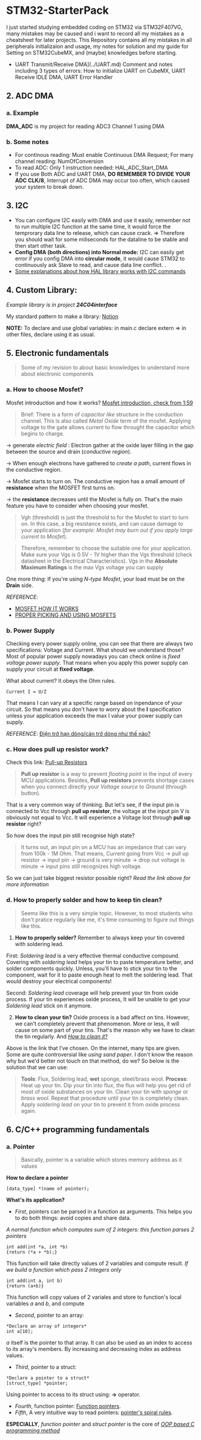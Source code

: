 # STM32-StarterPack


I just started studying embedded coding on STM32 via STM32F407VG, many mistakes may be caused and i want to record all my mistakes as a cheatsheet for later projects. This Repository contains all my mistakes in all peripherals initializaion and usage, my notes for solution and my guide for Setting on STM32CubeMX, and (maybe) knowledges before starting.

- UART Transmit/Receive DMA](../UART.md)
	Comment and notes including 3 types of errors: How to initialize UART on CubeMX, UART Receive IDLE DMA, UART Error Handler 

## 2. ADC DMA
### a. Example 
**DMA_ADC** is my project for reading ADC3 Channel 1 using DMA
### b. Some notes
- For continous reading: Must enable Continuous DMA Request; For many channel reading: NumOfConversion
- To read ADC: Only 1 instruction needed: HAL_ADC_Start_DMA
- If you use Both ADC and UART DMA, **DO REMEMBER TO DIVIDE YOUR ADC CLK/8**, Interrupt of ADC DMA may occur too often, which caused your system to break down.

## 3. I2C 
- You can configure I2C easily with DMA and use it easily, remember not to run multiple I2C function at the same time, it would force the temprorary data line to release, which can cause crack. => Therefore you should wait for some miliseconds for the dataline to be stable and then start other task.
- **Config DMA (both directions) into Normal mode:** I2C can easily get error if you config DMA into **circular mode**, it would cause STM32 to continuously ask Slave to read, and cause data line conflict. .
- [Some explanations about how HAL library works with I2C commands](https://stackoverflow.com/questions/38230248/how-do-i-use-the-stm32cubef4-hal-library-to-read-out-the-sensor-data-with-i2c?fbclid=IwAR2iq2CyQFAnMB6CFuYCcMLlap_2DaNZ8RYe8ZNhoJq8qPlUsn3GF-69CPg) 

## 4. Custom Library: 
*Example library is in project **24C04interface***

My standard pattern to make a library: [Notion](https://fortunate-smash-efc.notion.site/Embedded-Programing-1ce6e9d260744f34bc9a1285a08cb28a)

**NOTE:** To declare and use global variables: in main.c declare extern => in other files, declare using it as usual.

## 5. Electronic fundamentals 
> Some of my revision to about basic knowledges to understand more about electronic components
### a. How to choose Mosfet?
Mosfet introduction and how it works? [Mosfet introduction, check from 1:59](https://www.digikey.in/en/blog/how-to-select-a-mosfet-for-logic-circuits-or-gate-design)
> Brief: There is a form of *capacitor like* structure in the conduction channel. This is also called *Metal Oxide* term of the mosfet. Applying voltage to the gate allows current to flow throught the capacitor which begins to charge.

-> generate *electric field* : Electron gather at the oxide layer filling in the gap between the source and drain (*conductive region*).

-> When enough electrons have gathered to *create a path*, current flows in the conductive region.

-> Mosfet starts to turn on. The conductive region has a small amount of **resistance** when the MOSFET first turns on.

-> the **resistance** decreases until the Mosfet is fully on.
That's the main feature you have to consider when choosing your mosfet.

> Vgh (threshold) is just the threshold to for the Mosfet to start to turn on. In this case, a big resistance exists, and can cause damage to your application (*for example: Mosfet may burn out if you apply large current to Mosfet*). 

> Therefore, remember to choose the suitable one for your application. Make sure your Vgs is 0.5V - 1V higher than the Vgs threshold (check datasheet in the Electrical Characteristics). Vgs in the **Absolute Maximum Ratings** is the max Vgs voltage you can supply

One more thing: If you're using *N-type Mosfet*, your load must be on the **Drain** side.

*REFERENCE*: 
- [MOSFET HOW IT WORKS](https://www.digikey.in/en/blog/how-to-select-a-mosfet-for-logic-circuits-or-gate-design)
- [PROPER PICKING AND USING MOSFETS](https://www.youtube.com/watch?v=ND8uJWlOgIQ)

### b. Power Supply
Checking every power supply online, you can see that there are always two specifications: Voltage and Current. What should we understand those?
Most of popular power supply nowadays you can check online is *fixed voltage power supply*. That means when you apply this power supply can supply your circuit at **fixed voltage**. 

What about current? It obeys the Ohm rules. 
```
Current I = U/Z
```
That means I can vary at a specific range based on inpendance of your circuit. So that means you don't have to worry about the **I** specification unless your application exceeds the max I value your power supply can supply.

*REFERENCE*: [Điện trở hạn dòng/cản trở dòng như thế nào?](http://www.dientuvietnam.net/forums/forum/c%C6%A1-s%E1%BB%9F-%C4%90i%E1%BB%87n-%C4%90i%E1%BB%87n-t%E1%BB%AD/%C4%90i%E1%BB%87n-t%E1%BB%AD-d%C3%A0nh-cho-ng%C6%B0%E1%BB%9Di-m%E1%BB%9Bi-b%E1%BA%AFt-%C4%91%E1%BA%A7u/1644759-%C4%90i%E1%BB%87n-tr%E1%BB%9F-h%E1%BA%A1n-d%C3%B2ng-c%E1%BA%A3n-tr%E1%BB%9F-d%C3%B2ng-%C4%91i%E1%BB%87n-nh%C6%B0-th%E1%BA%BF-n%C3%A0o)

### c. How does pull up resistor work?
Check this link: [Pull-up Resistors](https://learn.sparkfun.com/tutorials/pull-up-resistors/all#:~:text=The%20pull%2Dup%20resistor%20R1,to%20read%20a%20high%20state.&text=If%20you%20have%20a%20really,pin%20can%20reliably%20change%20state.)

> **Pull up resistor** is a way to prevent *floating point* in the input of every MCU applications. Besides, **Pull up resistors** prevents shortage cases when you connect directly your *Voltage source* to *Ground* (through button).

That is a very common way of thinking. But let's see, if the input pin is connected to Vcc through **pull up resistor**, the voltage at the input pin V is obviously not equal to Vcc. It will experience a Voltage lost through **pull up resistor** right?

So how does the input pin still recognise high state? 
> It turns out, an input pin on a MCU has an impedance that can vary from 100k - 1M Ohm. That means, Current going from Vcc -> pull up resistor -> input pin -> ground is very minute -> drop out voltage is minute -> input pins still recognizes high voltage. 

So we can just take biggest resistor possible right? *Read the link above for more information*

### d. How to properly solder and how to keep tin clean? 
> Seems like this is a very simple topic. However, to most students who don't pratice regularly like me, it's time consuming to figure out things like this. 
1. **How to properly solder?** Remember to always keep your tin covered with soldering lead. 

First: *Soldering lead* is a very effective thermal conductive compound. Covering with *soldering lead* helps your tin to paste temperature better, and solder components quickly. Unless, you'll have to stick your tin to the component, wait for it to paste enough heat to melt the soldering lead. That would destroy your electrical components!

Second: *Soldering lead* coverage will help prevent your tin from oxide process. If your tin experiences oxide process, It will be unable to get your *Soldering lead* stick on it anymore. 

2. **How to clean your tin?** Oxide process is a bad affect on tins. However, we can't completely prevent that phenomenon. More or less, it will cause on some part of your tins. That's the reason why we have to clean the tin regularly. And [*How to clean it*?](https://www.youtube.com/watch?v=ijNXNFVNRBY)

Above is the link that I've chosen. On the internet, many tips are given. Some are quite controversial like *using sand paper*. I don't know the reason why but we'd better not touch on that method, do we? So below is the solution that we can use:
> **Tools**: Flux, Soldering lead, **wet** sponge, steel/brass wool.
> **Process**: Heat up your tin. Dip your tin into flux, the flux will help you get rid of most of oxide substances on your tin. Clean your tin with *sponge* or *brass wool*. Repeat that procedure until your tin is completely clean. Apply *soldering lead* on your tin to prevent it from oxide process again.

## 6. C/C++ programming fundamentals
### a. Pointer
> Basically, pointer is a variable which stores memory address as it values

**How to declare a pointer**
```
[data_type] *(name of pointer);
```
**What's its application?**
- *First*, pointers can be parsed in a function as arguments. This helps you to do both things: avoid copies and share data. 

*A normal function which computes sum of 2 integers: this function parses 2 pointers*

```
int add(int *a, int *b)
{return (*a + *b);}
```

This function will take directly values of 2 variables and compute result. *If we build a function which pass 2 integers only*
```
int add(int a, int b)
{return (a+b)}
```
This function will copy values of 2 variales and store to function's local variables *a* and *b*, and compute

- *Second*, pointer to an array:
```
*Declare an array of integers*
int a[10];
```
*a* itself is the pointer to that array. It can also be used as an index to access to its array's members. By increasing and decreasing index as address values.

- *Third*, pointer to a struct:
```
*Declare a pointer to a struct*
[struct_type] *pointer;
```
Using pointer to access to its struct using: **->** operator.

- *Fourth*, function pointer: [Function pointers](function_pointer.md).
- *Fifth*, A very intuitive way to read pointers: [pointer's spiral rules](http://c-faq.com/decl/spiral.anderson.html).

**ESPECIALLY**, *function pointer* and *struct pointer* is the core of [*OOP based C programming method*](C_OOP_Programming.md)
 
